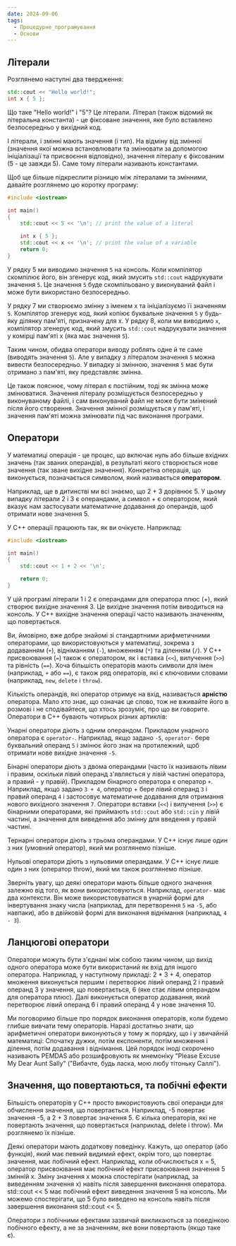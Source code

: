 ```yaml
---
date: 2024-09-06
tags:
  - Процедурне_програмування
  - Основи
---
```

## Літерали
Розглянемо наступні два твердження:

```cpp
std::cout << "Hello world!";
int x { 5 };
```

Що таке "Hello world!" і "5"? Це літерали. Літерал (також відомий як літеральна константа) - це фіксоване значення, яке було вставлено безпосередньо у вихідний код.

І літерали, і змінні мають значення (і тип). На відміну від змінної (значення якої можна встановлювати та змінювати за допомогою ініціалізації та присвоєння відповідно), значення літералу є фіксованим (5 - це завжди 5). Саме тому літерали називають константами.

Щоб ще більше підкреслити різницю між літералами та змінними, давайте розглянемо цю коротку програму:

```cpp
#include <iostream>

int main()
{
    std::cout << 5 << '\n'; // print the value of a literal

    int x { 5 };
    std::cout << x << '\n'; // print the value of a variable
    return 0;
}
```

У рядку 5 ми виводимо значення `5` на консоль. Коли компілятор скомпілює його, він згенерує код, який змусить `std::cout` надрукувати значення `5`. Це значення `5` буде скомпільовано у виконуваний файл і може бути використано безпосередньо.

У рядку 7 ми створюємо змінну з іменем x та ініціалізуємо її значенням `5`. Компілятор згенерує код, який копіює буквальне значення `5` у будь-яку ділянку пам'яті, призначену для x. У рядку 8, коли ми виводимо `x`, компілятор згенерує код, який змусить `std::cout` надрукувати значення у комірці пам'яті x (яка має значення `5`).

Таким чином, обидва оператори виводу роблять одне й те саме (виводять значення `5`). Але у випадку з літералом значення `5` можна вивести безпосередньо. У випадку зі змінною, значення `5` має бути отримано з пам'яті, яку представляє змінна.

Це також пояснює, чому літерал є постійним, тоді як змінна може змінюватися. Значення літералу розміщується безпосередньо у виконуваному файлі, і сам виконуваний файл не може бути змінений після його створення. Значення змінної розміщується у пам'яті, і значення пам'яті можна змінювати під час виконання програми.
## Оператори
У математиці операція - це процес, що включає нуль або більше вхідних значень (так званих операндів), в результаті якого створюється нове значення (так зване вихідне значення). Конкретна операція, що виконується, позначається символом, який називається **оператором**.

Наприклад, ще в дитинстві ми всі знаємо, що 2 + 3 дорівнює 5. У цьому випадку літерали 2 і 3 є операндами, а символ + є оператором, який вказує нам застосувати математичне додавання до операндів, щоб отримати нове значення 5.

У C++ операції працюють так, як ви очікуєте. Наприклад:

```cpp
#include <iostream>

int main()
{
    std::cout << 1 + 2 << '\n';

    return 0;
}
```

У цій програмі літерали 1 і 2 є операндами для оператора плюс (+), який створює вихідне значення 3. Це вихідне значення потім виводиться на консоль. У C++ вихідне значення операції часто називають значенням, що повертається.

Ви, ймовірно, вже добре знайомі зі стандартними арифметичними операторами, що використовуються у математиці, зокрема з додаванням (`+`), відніманням (`-`), множенням (`*`) та діленням (`/`). У C++ присвоювання (`=`) також є оператором, як і вставка (`<<`), вилучення (`>>`) та рівність (`==`). Хоча більшість операторів мають символи для імен (наприклад, `+` або `==`), є також ряд операторів, які є ключовими словами (наприклад, `new`, `delete` і `throw`).

Кількість операндів, які оператор отримує на вхід, називається **арністю** оператора. Мало хто знає, що означає це слово, тож не вживайте його в розмові і не сподівайтеся, що хтось зрозуміє, про що ви говорите. Оператори в C++ бувають чотирьох різних артиклів:

Унарні оператори діють з одним операндом. Прикладом унарного оператора є `operator-`. Наприклад, якщо задано `-5`, `operator-` бере буквальний операнд `5` і змінює його знак на протилежний, щоб отримати нове вихідне значення `-5`.

Бінарні оператори діють з двома операндами (часто їх називають лівим і правим, оскільки лівий операнд з'являється у лівій частині оператора, а правий - у правій). Прикладом бінарного оператора є оператор `+`. Наприклад, якщо задано `3 + 4`, оператор + бере лівий операнд `3` і правий операнд `4` і застосовує математичне додавання для отримання нового вихідного значення `7`. Оператори вставки (`<<`) і вилучення (`>>`) є бінарними операторами, які приймають `std::cout` або `std::cin` у лівій частині, а значення для виведення або змінну для введення у правій частині.

Тернарні оператори діють з трьома операндами. У C++ існує лише один з них (умовний оператор), який ми розглянемо пізніше.

Нульові оператори діють з нульовими операндами. У C++ існує лише один з них (оператор throw), який ми також розглянемо пізніше.

Зверніть увагу, що деякі оператори мають більше одного значення залежно від того, як вони використовуються. Наприклад, `operator-` має два контексти. Він може використовуватися в унарній формі для інвертування знаку числа (наприклад, для перетворення `5` на `-5`, або навпаки), або в двійковій формі для виконання віднімання (наприклад, `4 - 3`).
## Ланцюгові оператори
Оператори можуть бути з'єднані між собою таким чином, що вихід одного оператора може бути використаний як вхід для іншого оператора. Наприклад, у наступному прикладі: 2 * 3 + 4, оператор множення виконується першим і перетворює лівий операнд 2 і правий операнд 3 у значення, що повертається, 6 (яке стає лівим операндом для оператора плюс). Далі виконується оператор додавання, який перетворює лівий операнд 6 і правий операнд 4 у нове значення 10.

Ми поговоримо більше про порядок виконання операторів, коли будемо глибше вивчати тему операторів. Наразі достатньо знати, що арифметичні оператори виконуються у тому ж порядку, що і у звичайній математиці: Спочатку дужки, потім експоненти, потім множення і ділення, потім додавання і віднімання. Цей порядок іноді скорочено називають PEMDAS або розшифровують як мнемоніку "Please Excuse My Dear Aunt Sally" ("Вибачте, будь ласка, мою любу тітоньку Саллі").
## Значення, що повертаються, та побічні ефекти
Більшість операторів у C++ просто використовують свої операнди для обчислення значення, що повертається. Наприклад, -5 повертає значення -5, а 2 + 3 повертає значення 5. Є кілька операторів, які не повертають значення, що повертається (наприклад, delete і throw). Ми розглянемо їх пізніше.

Деякі оператори мають додаткову поведінку. Кажуть, що оператор (або функція), який має певний видимий ефект, окрім того, що повертає значення, має побічний ефект. Наприклад, коли обчислюється x = 5, оператор присвоювання має побічний ефект присвоювання значення 5 змінній x. Зміну значення x можна спостерігати (наприклад, за виведенням значення x) навіть після завершення виконання оператора. std::cout << 5 має побічний ефект виведення значення 5 на консоль. Ми можемо спостерігати, що 5 було виведено на консоль навіть після завершення виконання std::cout << 5.

Оператори з побічними ефектами зазвичай викликаються за поведінкою побічного ефекту, а не за значенням, яке вони повертають (якщо таке є).
